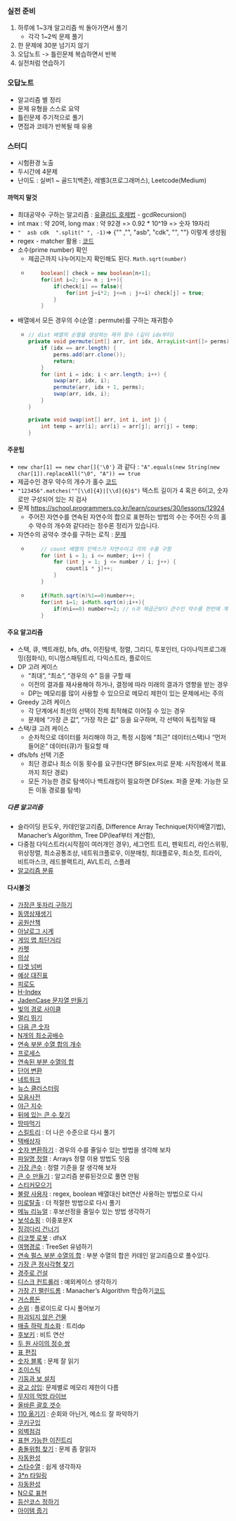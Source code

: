 ### 실전 준비
1. 하루에 1~3개 알고리즘 씩 돌아가면서 풀기
   - 각각 1~2씩 문제 풀기
2. 한 문제에 30분 넘기지 않기
3. 오답노트 -> 틀린문제 복습하면서 반복
4. 실전처럼 연습하기


### 오답노트
- 알고리즘 별 정리
- 문제 유형을 스스로 요약
- 틀린문제 주기적으로 풀기
- 면접과 코테가 반복될 때 유용


### 스터디
- 시험환경 노출
- 두시간에 4문제
- 난이도 : 실버1 ~ 골드1(백준), 레벨3(프로그래머스), Leetcode(Medium)


#### 까먹지 말것
- 최대공약수 구하는 알고리즘 : [유클리드 호제법](./programmers/lv0/AdditionOfFractions.java) - gcdRecursion()
- int max : 약 20억, long max : 약 92경 => 0.92 * 10^19 => 숫자 19자리
- ```"  asb cdk  ".split(" ", -1)```=> {"" ,"", "asb", "cdk", "", ""} 이렇게 생성됨
- regex - matcher 활용 : [코드](./programmers/lv2/JadenCaseString.java)
- 소수(prime number) 확인
    - 제곱근까지 나누어지는지 확인해도 된다. ```Math.sqrt(number)```
  - ```java
        boolean[] check = new boolean[n+1];
        for(int i=2; i<= n ; i++){
            if(check[i] == false){
                for(int j=i*2; j<=n ; j+=i) check[j] = true;
            }
        }
    ```
- 배열에서 모든 경우의 수(순열 : permute)를 구하는 재귀함수
  - ```java
    // dist 배열의 순열을 생성하는 재귀 함수 (깊이 idx부터)
    private void permute(int[] arr, int idx, ArrayList<int[]> perms) {
        if (idx == arr.length) {
            perms.add(arr.clone());
            return;
        }
        for (int i = idx; i < arr.length; i++) {
            swap(arr, idx, i);
            permute(arr, idx + 1, perms);
            swap(arr, idx, i);
        }
    }

    private void swap(int[] arr, int i, int j) {
        int temp = arr[i]; arr[i] = arr[j]; arr[j] = temp;
    }
    ```


#### 주운팁
- ```new char[1] == new char[]{'\0'}``` 과 같다 : ```"A".equals(new String(new char[1]).replaceAll("\0", "A")) == true```
- 제곱수인 경우 약수의 개수가 홀수 [코드](./programmers/lv1/TheNumberAndAdditionOfDivisors.java)
- ``` "123456".matches("^[\\d]{4}|[\\d]{6}$") ``` 텍스트 길이가 4 혹은 6이고, 숫자로만 구성되어 있는 지 검사 
- 문제 https://school.programmers.co.kr/learn/courses/30/lessons/12924
  - 주어진 자연수를 연속된 자연수의 합으로 표현하는 방법의 수는 주어진 수의 홀수 약수의 개수와 같다라는 정수론 정리가 있습니다.
- 자연수의 공약수 갯수를 구하는 로직 : [문제](https://school.programmers.co.kr/learn/courses/30/lessons/136798)
  - ```java
        // count 배열의 인덱스가 자연수이고 각의 수를 구함
        for (int i = 1; i <= number; i++) {
            for (int j = 1; j <= number / i; j++) {
                count[i * j]++;
            }
        }
    ```
  - ```java
        if(Math.sqrt(n)%1==0)number++;
        for(int i=1; i<Math.sqrt(n);i++){
            if(n%i==0) number+=2; // n과 제곱근보다 큰수인 약수를 한번에 계산
        }
    ```
    
#### 주요 알고리즘
- 스택, 큐, 백트래킹, bfs, dfs, 이진탐색, 정렬, 그리디, 투포인터, 다이나믹프로그래밍(점화식), 미니멈스패팅트리, 다익스트라, 플로이드
- DP 고려 케이스
  - “최대”, “최소”, “경우의 수” 등을 구할 때
  - 이전의 결과를 재사용해야 하거나, 결정에 따라 미래의 결과가 영향을 받는 경우
  - DP는 메모리를 많이 사용할 수 있으므로 메모리 제한이 있는 문제에서는 주의
- Greedy 고려 케이스
  - 각 단계에서 최선의 선택이 전체 최적해로 이어질 수 있는 경우
  - 문제에 “가장 큰 값”, “가장 작은 값” 등을 요구하며, 각 선택이 독립적일 때
- 스택/큐 고려 케이스
  - 순차적으로 데이터를 처리해야 하고, 특정 시점에 “최근” 데이터(스택)나 “먼저 들어온” 데이터(큐)가 필요할 때
- dfs/bfs 선택 기준
  - 최단 경로나 최소 이동 횟수를 요구한다면 BFS(ex.미로 문제: 시작점에서 목표까지 최단 경로)
  - 모든 가능한 경로 탐색이나 백트래킹이 필요하면 DFS(ex. 퍼즐 문제: 가능한 모든 이동 경로를 탐색)

##### 다른 알고리즘
- 슬라이딩 윈도우, 카데인알고리즘, Difference Array Technique(차이배열기법), Manacher’s Algorithm, Tree DP(leaf부터 계산함), 
- 다중점 다익스트라(시작점이 여러개인 경우), 세그먼트 트리, 펜윅트리, 라인스위핑, 위상정렬, 최소공통조상, 네트워크플로우, 이분매칭, 최대플로우, 최소컷, 트라이, 비트마스크, 레드블랙트리, AVL트리, 스플레
- [알고리즘 분류](https://www.acmicpc.net/problem/tags)

#### 다시볼것
- [가장큰 돗자리 구하기](./programmers/lv1/PCCE10Park.java)
- [동영상재생기](./programmers/lv1/PCCP1VideoPlayer.java)
- [공원산책](./programmers/lv1/WalkInThePark.java)
- [아날로그 시계](./programmers/lv2/AnalogClock.java)
- [게임 맵 최단거리](./programmers/lv2/BfsGameMapShortestDistance.java)
- [카펫](./programmers/lv2/Carpet.java)
- [의상](./programmers/lv2/Clothes.java)
- [타겟 넘버](./programmers/lv2/DfsTargetNumber.java)
- [예상 대진표](./programmers/lv2/EstimatedMatchSheet.java)
- [피로도](./programmers/lv2/FatigueLevel.java)
- [H-Index](./programmers/lv2/HIndex.java)
- [JadenCase 문자열 만들기](./programmers/lv2/JadenCaseString.java)
- [빛의 경로 사이클](./programmers/lv2/LightPathCycle.java)
- [멀리 뛰기](./programmers/lv2/LongJump.java)
- [다음 큰 숫자](./programmers/lv2/NextBigNumber.java)
- [N개의 최소공배수](./programmers/lv2/NLeastCommonMultiple.java)
- [연속 부분 수열 합의 개수](./programmers/lv2/NumberOfConsecutivePartialSequenceSums.java)
- [프로세스](./programmers/lv2/Process.java)
- [연속된 부분 수열의 합](./programmers/lv2/SumOfConsecutiveSubsequences.java)
- [단어 변환](./programmers/lv3/BfsCountingWordConversion.java)
- [네트워크](./programmers/lv3/BfsNetwork.java)
- [뉴스 클러스터링](./programmers/lv2/KakaoNewsClustering.java)
- [모음사전](./programmers/lv2/VowelDictionary.java)
- [야근 지수](./programmers/lv3/IndexOvertimeWork.java)
- [뒤에 있는 큰 수 찾기](./programmers/lv2/FindLargeNumberBehind.java)
- [땅따먹기](./programmers/lv2/Hopscotch.java)
- [스킬트리](https://school.programmers.co.kr/learn/courses/30/lessons/49993) : 더 나은 수준으로 다시 풀기
- [택배상자](https://school.programmers.co.kr/learn/courses/30/lessons/131704)
- [숫자 변환하기](https://school.programmers.co.kr/learn/courses/30/lessons/154538) : 경우의 수를 줄일수 있는 방법을 생각해 보자
- [파일명 정렬](./programmers/lv2/KakaoSortFileNames.java) : Arrays 정렬 이용 방법도 잇음
- [가장 큰수](./programmers/lv2/LargestNumber.java) : 정렬 기준을 잘 생각해 보자
- [큰 수 만들기](./programmers/lv2/MakeBigNumber.java) : 알고리즘 분류된것으로 풀면 안됨
- [스티커모으기](https://school.programmers.co.kr/learn/courses/30/lessons/12971)
- [불량 사용자](https://school.programmers.co.kr/learn/courses/30/lessons/64064) : regex, boolean 배열대신 bit연산 사용하는 방법으로 다시
- [미로탈출](https://school.programmers.co.kr/learn/courses/30/lessons/159993) : 더 적절한 방법으로 다시 풀기
- [메뉴 리뉴얼](./programmers/lv2/KaKaoMenuRenewal.java) : 후보선정을 줄일수 있는 방법 생각하기
- [보석쇼핑](https://school.programmers.co.kr/learn/courses/30/lessons/67258) : 이중포문X
- [징검다리 건너기](https://school.programmers.co.kr/learn/courses/30/lessons/64062)
- [리코쳇 로봇](https://school.programmers.co.kr/learn/courses/30/lessons/169199) : dfsX
- [여행경로](./programmers/lv3/TravelRoute.java) : TreeSet 유념하기
- [연속 펄스 부분 수열의 합](https://school.programmers.co.kr/learn/courses/30/lessons/161988) : 부분 수열의 합은 카데인 알고리즘으로 풀수있다.
- [가장 큰 정사각형 찾기](https://school.programmers.co.kr/learn/courses/30/lessons/12905)
- [경주로 건설](https://school.programmers.co.kr/learn/courses/30/lessons/67259)
- [디스크 컨트롤러](https://school.programmers.co.kr/learn/courses/30/lessons/42627) : 예외케이스 생각하기
- [가장 긴 팰린드롬](https://school.programmers.co.kr/learn/courses/30/lessons/12904) : Manacher’s Algorithm 학습하기[코드](./programmers/lv3/LongestPalindrome.java)
- [거스름돈](https://school.programmers.co.kr/learn/courses/30/lessons/12907)
- [순위](https://school.programmers.co.kr/learn/courses/30/lessons/49191) : 플로이드로 다시 풀어보기
- [파괴되지 않은 건물](https://school.programmers.co.kr/learn/courses/30/lessons/92344)
- [매출 하락 최소화](https://school.programmers.co.kr/learn/courses/30/lessons/72416) : 트리dp
- [후보키](./programmers/lv2/KaKaoCandidateKey.java) : 비트 연산
- [두 원 사이의 정수 쌍](https://school.programmers.co.kr/learn/courses/30/lessons/181187)
- [표 편집](./programmers/lv3/KaKaoEditTable.java)
- [숫자 블록](https://school.programmers.co.kr/learn/courses/30/lessons/12923) : 문제 잘 읽기
- [조이스틱](https://school.programmers.co.kr/learn/courses/30/lessons/42860)
- [기둥과 보 설치](./programmers/lv3/KaKaoInstallationPillarBeam.java)
- [광고 삽입](https://school.programmers.co.kr/learn/courses/30/lessons/72414): 문제별로 메모리 제한이 다름
- [무지의 먹방 라이브](https://school.programmers.co.kr/learn/courses/30/lessons/42891)
- [올바른 괄호 갯수](https://school.programmers.co.kr/learn/courses/30/lessons/12929)
- [110 옮기기](./programmers/lv3/Move110.java) : 순회와 아닌거, 메소드 잘 파악하기
- [쿠키구입](https://school.programmers.co.kr/learn/courses/30/lessons/49995)
- [외벽점검](./programmers/lv3/KakaoCheckExteriorWall.java)
- [표현 가능한 이진트리](./programmers/lv3/KakaoExpressableBinaryTree.java)
- [충돌위험 찾기](https://school.programmers.co.kr/learn/courses/30/lessons/340211) : 문제 좀 잘읽자
- [자동완성](./programmers/lv4/KaKaoAutocomplete.java)
- [스타수열](https://school.programmers.co.kr/learn/courses/30/lessons/70130) : 쉽게 생각하자
- [3*n 타일링](https://school.programmers.co.kr/learn/courses/30/lessons/12902)
- [자동완성](./programmers/lv4/KaKaoAutocomplete.java)
- [N으로 표현](./programmers/lv4/ExpressedN.java)
- [등산코스 정하기](https://school.programmers.co.kr/learn/courses/30/lessons/118669)
- [아이템 줍기](./programmers/lv3/PickingUpItems.java)